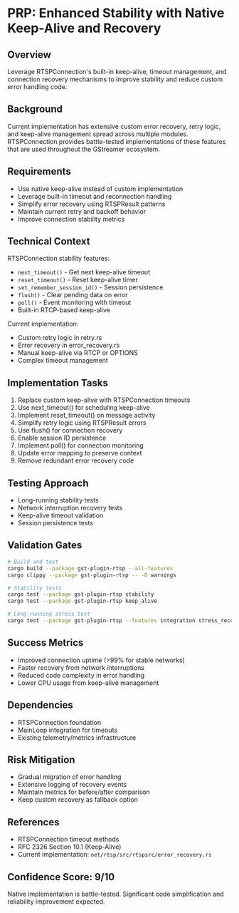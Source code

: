 # PRP: Enhanced Stability with Native Keep-Alive and Recovery

## Overview
Leverage RTSPConnection's built-in keep-alive, timeout management, and connection recovery mechanisms to improve stability and reduce custom error handling code.

## Background
Current implementation has extensive custom error recovery, retry logic, and keep-alive management spread across multiple modules. RTSPConnection provides battle-tested implementations of these features that are used throughout the GStreamer ecosystem.

## Requirements
- Use native keep-alive instead of custom implementation
- Leverage built-in timeout and reconnection handling
- Simplify error recovery using RTSPResult patterns
- Maintain current retry and backoff behavior
- Improve connection stability metrics

## Technical Context
RTSPConnection stability features:
- `next_timeout()` - Get next keep-alive timeout
- `reset_timeout()` - Reset keep-alive timer
- `set_remember_session_id()` - Session persistence
- `flush()` - Clear pending data on error
- `poll()` - Event monitoring with timeout
- Built-in RTCP-based keep-alive

Current implementation:
- Custom retry logic in retry.rs
- Error recovery in error_recovery.rs
- Manual keep-alive via RTCP or OPTIONS
- Complex timeout management

## Implementation Tasks
1. Replace custom keep-alive with RTSPConnection timeouts
2. Use next_timeout() for scheduling keep-alive
3. Implement reset_timeout() on message activity
4. Simplify retry logic using RTSPResult errors
5. Use flush() for connection recovery
6. Enable session ID persistence
7. Implement poll() for connection monitoring
8. Update error mapping to preserve context
9. Remove redundant error recovery code

## Testing Approach
- Long-running stability tests
- Network interruption recovery tests
- Keep-alive timeout validation
- Session persistence tests

## Validation Gates
```bash
# Build and test
cargo build --package gst-plugin-rtsp --all-features
cargo clippy --package gst-plugin-rtsp -- -D warnings

# Stability tests
cargo test --package gst-plugin-rtsp stability
cargo test --package gst-plugin-rtsp keep_alive

# Long-running stress test
cargo test --package gst-plugin-rtsp --features integration stress_recovery
```

## Success Metrics
- Improved connection uptime (>99% for stable networks)
- Faster recovery from network interruptions
- Reduced code complexity in error handling
- Lower CPU usage from keep-alive management

## Dependencies
- RTSPConnection foundation
- MainLoop integration for timeouts
- Existing telemetry/metrics infrastructure

## Risk Mitigation
- Gradual migration of error handling
- Extensive logging of recovery events
- Maintain metrics for before/after comparison
- Keep custom recovery as fallback option

## References
- RTSPConnection timeout methods
- RFC 2326 Section 10.1 (Keep-Alive)
- Current implementation: `net/rtsp/src/rtspsrc/error_recovery.rs`

## Confidence Score: 9/10
Native implementation is battle-tested. Significant code simplification and reliability improvement expected.